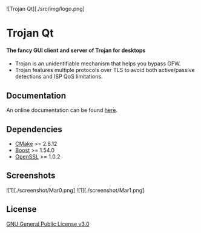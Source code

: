 ![Trojan Qt][./src/img/logo.png]
# Trojan Qt
#### The fancy GUI client and server of Trojan for desktops

* Trojan is an unidentifiable mechanism that helps you bypass GFW.
* Trojan features multiple protocols over TLS to avoid both active/passive detections and ISP QoS limitations.

## Documentation
An online documentation can be found [here](https://trojan-gfw.github.io/trojan/).

## Dependencies
- [CMake](https://cmake.org/) >= 2.8.12
- [Boost](http://www.boost.org/) >= 1.54.0
- [OpenSSL](https://www.openssl.org/) >= 1.0.2

## Screenshots
![1][./screenshot/Mar0.png]
![1][./screenshot/Mar1.png]

## License
[GNU General Public License v3.0](LICENSE)



